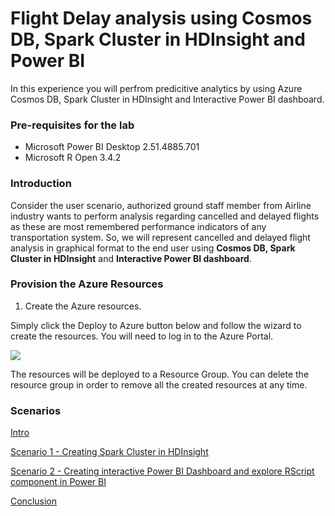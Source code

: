 # Flight Delay analysis using Cosmos DB, Spark Cluster in HDInsight and Power BI

In this experience you will perfrom predicitive analytics by using Azure Cosmos DB, Spark Cluster in HDInsight and Interactive Power BI dashboard.

### Pre-requisites for the lab ###

- Microsoft Power BI Desktop 2.51.4885.701
- Microsoft R Open 3.4.2

### Introduction 
Consider the user scenario, authorized ground staff member from Airline industry wants to perform analysis regarding cancelled and delayed flights as these are most remembered performance indicators of any transportation system.
So, we will represent cancelled and delayed flight analysis in graphical format to the end user using **Cosmos DB, Spark Cluster in HDInsight** and **Interactive Power BI dashboard**.



### Provision the Azure Resources ###

1. Create the Azure resources.
    
  Simply click the Deploy to Azure button below and follow the wizard to create the resources. You will need to log in to the Azure Portal.
                                                                     
  <a href="https://portal.azure.com/#create/Microsoft.Template/uri/https%3A%2F%2Fraw.githubusercontent.com%2FMicrosoft%2Fdeveloper-immersion-data%2Fmaster%2Flabs%2Fsp-gda%2Fgdaexpericence4%2Fstory_a_spark_with_cosmosdb%2Fdeployment%2Ftemplate.json" target="_blank">
    <img src="http://azuredeploy.net/deploybutton.png"/>
  </a>

  The resources will be deployed to a Resource Group. You can delete the resource group in order to remove all the created resources at any time.

### Scenarios ###

<a href="./story_a_spark_with_cosmosdb/content/intro.md">Intro</a>

<a href="./story_a_spark_with_cosmosdb/content/0.md">Scenario 1 -  Creating Spark Cluster in HDInsight</a>

<a href="./story_a_spark_with_cosmosdb/content/1.md">Scenario 2 -  Creating interactive Power BI Dashboard and explore RScript component in Power BI</a>

<a href="./story_a_spark_with_cosmosdb/content/conclusion.md">Conclusion</a>   
